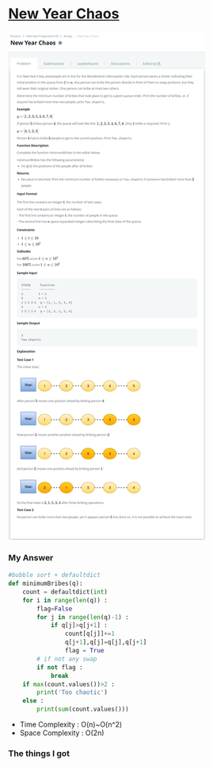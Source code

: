 # [New Year Chaos](https://www.hackerrank.com/challenges/new-year-chaos/problem?h_l=interview&playlist_slugs%5B%5D=interview-preparation-kit&playlist_slugs%5B%5D=arrays)

![image](Problem.png)



### My Answer

```python
#bubble sort + defaultdict
def minimumBribes(q):
    count = defaultdict(int)
    for i in range(len(q)) : 
        flag=False
        for j in range(len(q)-1) : 
            if q[j]>q[j+1] : 
                count[q[j]]+=1
                q[j+1],q[j]=q[j],q[j+1]
                flag = True           
        # if not any swap
        if not flag : 
            break
    if max(count.values())>2 : 
        print('Too chaotic')
    else : 
        print(sum(count.values()))
```

* Time Complexity : O(n)~O(n^2)
* Space Complexity : O(2n)



### The things I got

